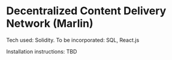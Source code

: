 # Decentralized Content Delivery Network (Marlin)

Tech used: Solidity. To be incorporated: SQL, React.js

Installation instructions: TBD
